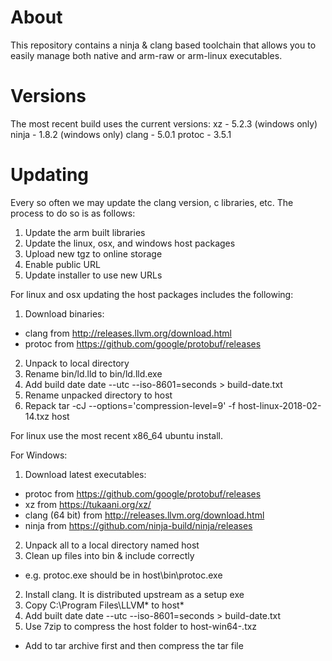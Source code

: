 # About
This repository contains a ninja & clang based toolchain that allows you to easily manage both native and arm-raw or arm-linux executables.

# Versions
The most recent build uses the current versions:
xz - 5.2.3 (windows only)
ninja - 1.8.2 (windows only)
clang - 5.0.1
protoc - 3.5.1

# Updating
Every so often we may update the clang version, c libraries, etc.
The process to do so is as follows:
1. Update the arm built libraries
2. Update the linux, osx, and windows host packages
3. Upload new tgz to online storage
4. Enable public URL
5. Update installer to use new URLs

For linux and osx updating the host packages includes the following:
1. Download binaries:
- clang from http://releases.llvm.org/download.html
- protoc from https://github.com/google/protobuf/releases
2. Unpack to local directory
3. Rename bin/ld.lld to bin/ld.lld.exe
4. Add build date
date --utc --iso-8601=seconds > build-date.txt
5. Rename unpacked directory to host
6. Repack
tar -cJ --options='compression-level=9' -f host-linux-2018-02-14.txz host

For linux use the most recent x86_64 ubuntu install.

For Windows:
1. Download latest executables:
- protoc from https://github.com/google/protobuf/releases
- xz from https://tukaani.org/xz/
- clang (64 bit) from http://releases.llvm.org/download.html
- ninja from https://github.com/ninja-build/ninja/releases
2. Unpack all to a local directory named host
3. Clean up files into bin & include correctly
- e.g. protoc.exe should be in host\bin\protoc.exe
2. Install clang. It is distributed upstream as a setup exe
3. Copy C:\Program Files\LLVM\* to host\*
4. Add built date
date --utc --iso-8601=seconds > build-date.txt
5. Use 7zip to compress the host folder to host-win64-<date>.txz
- Add to tar archive first and then compress the tar file
